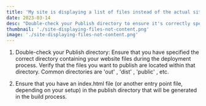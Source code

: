 ```yaml
---
title: 'My site is displaying a list of files instead of the actual site'
date: 2023-03-14
desc: "Double-check your Publish directory to ensure it's correctly specified."
thumbnail: './site-displaying-files-not-content.png'
image: './site-displaying-files-not-content.png'
---
```


1. Double-check your Publish directory: Ensure that you have specified the correct directory containing your website files during the deployment process. Verify that the files you want to publish are located within that directory. Common directories are 'out' , 'dist' , 'public' , etc.

2. Ensure that you have an index.html file (or another entry point file, depending on your setup) in the publish directory that will be generated in the build process.
